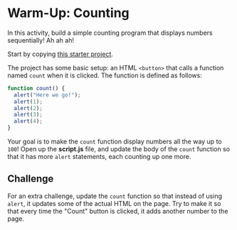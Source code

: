 # Warm-Up: Counting
In this activity, build a simple counting program that displays numbers sequentially! Ah ah ah!

Start by copying [this starter project](https://hytop.onrender.com/c/count).

The project has some basic setup: an HTML `<button>` that calls a function named `count` when it is clicked. The function is defined as follows:

```js
function count() {
  alert("Here we go!");
  alert(1);
  alert(2);
  alert(3);
  alert(4);
}
```

Your goal is to make the `count` function display numbers all the way up to `100`! Open up the **script.js** file, and update the body of the `count` function so that it has more `alert` statements, each counting up one more.

## Challenge
For an extra challenge, update the `count` function so that instead of using `alert`, it updates some of the actual HTML on the page. Try to make it so that every time the "Count" button is clicked, it adds another number to the page.

